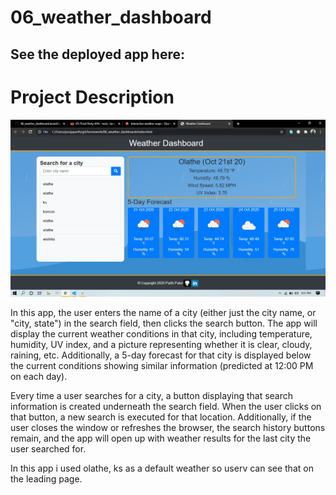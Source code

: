 # 06_weather_dashboard

## See the deployed app here:

# Project Description

![Screenshot of weather dashboard](https://github.com/parth167/06_weather_dashboard/blob/main/assest/images/appdeploy1.jpg)

In this app, the user enters the name of a city (either just the city name, or "city, state") in the search field, then clicks the search button. The app will display the current weather conditions in that city, including temperature, humidity, UV index, and a picture representing whether it is clear, cloudy, raining, etc. Additionally, a 5-day forecast for that city is displayed below the current conditions showing similar information (predicted at 12:00 PM on each day).

Every time a user searches for a city, a button displaying that search information is created underneath the search field. When the user clicks on that button, a new search is executed for that location. Additionally, if the user closes the window or refreshes the browser, the search history buttons remain, and the app will open up with weather results for the last city the user searched for.

In this app i used olathe, ks as a default weather so userv can see that on the leading page.
